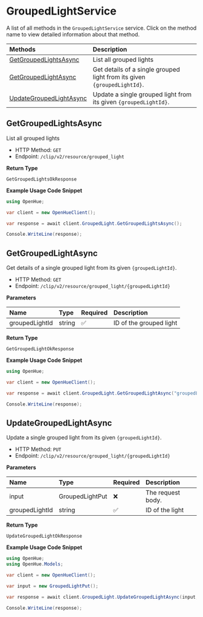 # GroupedLightService

A list of all methods in the `GroupedLightService` service. Click on the method name to view detailed information about that method.

| Methods                                             | Description                                                              |
| :-------------------------------------------------- | :----------------------------------------------------------------------- |
| [GetGroupedLightsAsync](#getgroupedlightsasync)     | List all grouped lights                                                  |
| [GetGroupedLightAsync](#getgroupedlightasync)       | Get details of a single grouped light from its given `{groupedLightId}`. |
| [UpdateGroupedLightAsync](#updategroupedlightasync) | Update a single grouped light from its given `{groupedLightId}`.         |

## GetGroupedLightsAsync

List all grouped lights

- HTTP Method: `GET`
- Endpoint: `/clip/v2/resource/grouped_light`

**Return Type**

`GetGroupedLightsOkResponse`

**Example Usage Code Snippet**

```csharp
using OpenHue;

var client = new OpenHueClient();

var response = await client.GroupedLight.GetGroupedLightsAsync();

Console.WriteLine(response);
```

## GetGroupedLightAsync

Get details of a single grouped light from its given `{groupedLightId}`.

- HTTP Method: `GET`
- Endpoint: `/clip/v2/resource/grouped_light/{groupedLightId}`

**Parameters**

| Name           | Type   | Required | Description             |
| :------------- | :----- | :------- | :---------------------- |
| groupedLightId | string | ✅       | ID of the grouped light |

**Return Type**

`GetGroupedLightOkResponse`

**Example Usage Code Snippet**

```csharp
using OpenHue;

var client = new OpenHueClient();

var response = await client.GroupedLight.GetGroupedLightAsync("groupedLightId");

Console.WriteLine(response);
```

## UpdateGroupedLightAsync

Update a single grouped light from its given `{groupedLightId}`.

- HTTP Method: `PUT`
- Endpoint: `/clip/v2/resource/grouped_light/{groupedLightId}`

**Parameters**

| Name           | Type            | Required | Description       |
| :------------- | :-------------- | :------- | :---------------- |
| input          | GroupedLightPut | ❌       | The request body. |
| groupedLightId | string          | ✅       | ID of the light   |

**Return Type**

`UpdateGroupedLightOkResponse`

**Example Usage Code Snippet**

```csharp
using OpenHue;
using OpenHue.Models;

var client = new OpenHueClient();

var input = new GroupedLightPut();

var response = await client.GroupedLight.UpdateGroupedLightAsync(input, "groupedLightId");

Console.WriteLine(response);
```

<!-- This file was generated by liblab | https://liblab.com/ -->
